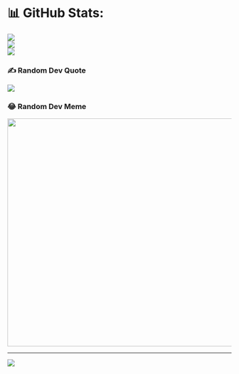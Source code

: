 # 📊 GitHub Stats:
![](https://github-readme-stats.vercel.app/api?username=noface352&theme=dark&hide_border=false&include_all_commits=true&count_private=true)<br/>
![](https://github-readme-streak-stats.herokuapp.com/?user=noface352&theme=dark&hide_border=false)<br/>
![](https://github-readme-stats.vercel.app/api/top-langs/?username=noface352&theme=dark&hide_border=false&include_all_commits=true&count_private=true&layout=compact)

### ✍️ Random Dev Quote
![](https://quotes-github-readme.vercel.app/api?type=horizontal&theme=radical)

### 😂 Random Dev Meme
<img src="https://random-memer.herokuapp.com/" width="512px"/>

---
[![](https://visitcount.itsvg.in/api?id=noface352&icon=0&color=0)](https://visitcount.itsvg.in)
